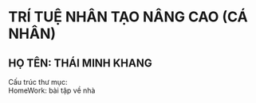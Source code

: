 # TRÍ TUỆ NHÂN TẠO NÂNG CAO (CÁ NHÂN)
## HỌ TÊN: THÁI MINH KHANG 
Cấu trúc thư mục: <br>
  HomeWork: bài tập về nhà
  
